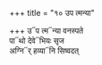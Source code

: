 +++
title = "१० उप त्मन्या"

+++
उ᳓प त्म᳓न्या वनस्पते  
पा᳓थो देवे᳓भियः सृज  
अग्नि᳓र् हव्या᳓नि सिष्वदत्